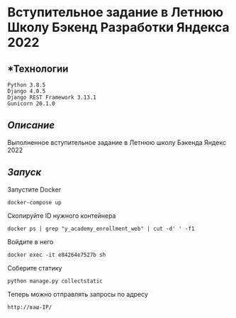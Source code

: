 # Вступительное задание в Летнюю Школу Бэкенд Разработки Яндекса 2022

## ***Технологии**
```
Python 3.8.5
Django 4.0.5
Django REST Framework 3.13.1
Gunicorn 20.1.0
```

## ***Описание***
Выполненное вступительное задание в Летнюю школу Бэкенда Яндекс 2022

## ***Запуск***
Запустите Docker
```
docker-compose up
```
Скопируйте ID нужного контейнера
```
docker ps | grep "y_academy_enrollment_web" | cut -d' ' -f1
```
Войдите в него
```
docker exec -it e84264e7527b sh
```
Соберите статику
```
python manage.py collectstatic
```
Теперь можно отправлять запросы по адресу 
```
http://ваш-IP/
```
